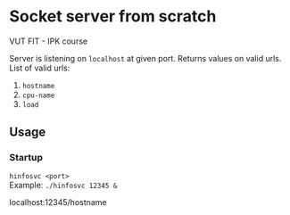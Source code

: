 # Socket server from scratch
VUT FIT - IPK course  

Server is listening on `localhost` at given port. Returns values on valid urls.  
List of valid urls:
1. `hostname`
2. `cpu-name`
3. `load`
## Usage
### Startup
`hinfosvc <port>`  
Example:
`./hinfosvc 12345 &`

localhost:12345/hostname
